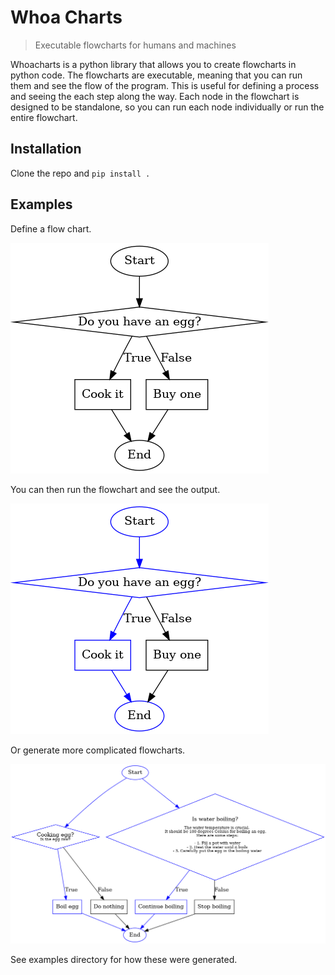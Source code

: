 # Whoa Charts
> Executable flowcharts for humans and machines

Whoacharts is a python library that allows you to create flowcharts in python code. The flowcharts are executable, meaning that you can run them and see the flow of the program. This is useful for defining a process and seeing the each step along the way.  Each node in the flowchart is designed to be standalone, so you can run each node individually or run the entire flowchart.

## Installation

Clone the repo and `pip install .`

## Examples

Define a flow chart.

![Simple Example](examples/simpleexample.png)

You can then run the flowchart and see the output.

![Simple Example after being run](examples/simpleexample_crawled.png)

Or generate more complicated flowcharts.

![Complex Example](examples/egg_cooking_flowchart.png)

See examples directory for how these were generated.

